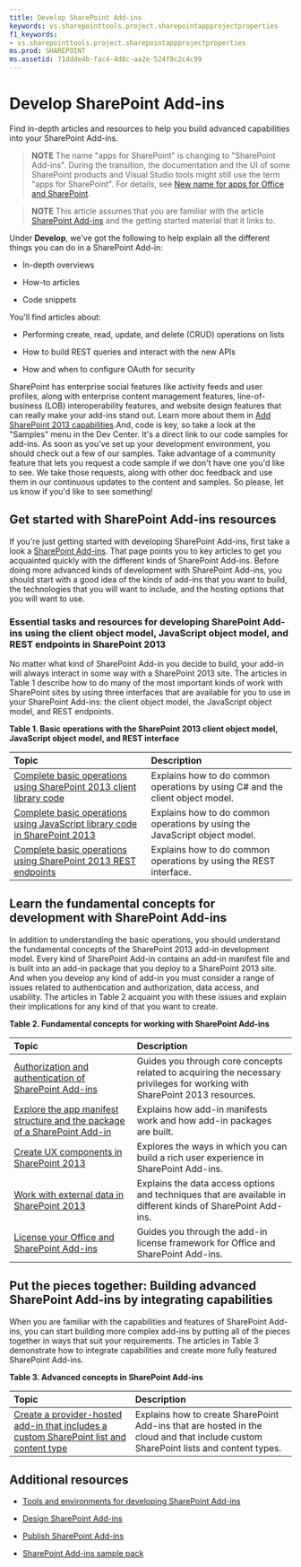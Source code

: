 ```yaml
---
title: Develop SharePoint Add-ins
keywords: vs.sharepointtools.project.sharepointappprojectproperties
f1_keywords:
- vs.sharepointtools.project.sharepointappprojectproperties
ms.prod: SHAREPOINT
ms.assetid: 71ddde4b-fac4-4d8c-aa2e-524f9c2c4c99
---
```



# Develop SharePoint Add-ins
Find in-depth articles and resources to help you build advanced capabilities into your SharePoint Add-ins.
> **NOTE**
> The name "apps for SharePoint" is changing to "SharePoint Add-ins". During the transition, the documentation and the UI of some SharePoint products and Visual Studio tools might still use the term "apps for SharePoint". For details, see  [New name for apps for Office and SharePoint](new-name-for-apps-for-sharepoint.md#bk_newname). 
  
    
    


> **NOTE**
> This article assumes that you are familiar with the article  [SharePoint Add-ins](sharepoint-add-ins.md) and the getting started material that it links to.
  
    
    


Under **Develop**, we've got the following to help explain all the different things you can do in a SharePoint Add-in:
  
    
    


- In-depth overviews
    
  
- How-to articles
    
  
- Code snippets
    
  
You'll find articles about: 
- Performing create, read, update, and delete (CRUD) operations on lists
    
  
- How to build REST queries and interact with the new APIs
    
  
- How and when to configure OAuth for security
    
  
SharePoint has enterprise social features like activity feeds and user profiles, along with enterprise content management features, line-of-business (LOB) interoperability features, and website design features that can really make your add-ins stand out. Learn more about them in  [Add SharePoint 2013 capabilities](http://msdn.microsoft.com/library/11ecb65e-6dc5-4cf1-80ca-3c16418697b6%28Office.15%29.aspx).And, code is key, so take a look at the "Samples" menu in the Dev Center. It's a direct link to our code samples for add-ins. As soon as you've set up your development environment, you should check out a few of our samples. Take advantage of a community feature that lets you request a code sample if we don't have one you'd like to see. We take those requests, along with other doc feedback and use them in our continuous updates to the content and samples. So please, let us know if you'd like to see something!
## Get started with SharePoint Add-ins resources
<a name="bk_gettingstarted"> </a>

If you're just getting started with developing SharePoint Add-ins, first take a look a  [SharePoint Add-ins](sharepoint-add-ins.md). That page points you to key articles to get you acquainted quickly with the different kinds of SharePoint Add-ins. Before doing more advanced kinds of development with SharePoint Add-ins, you should start with a good idea of the kinds of add-ins that you want to build, the technologies that you will want to include, and the hosting options that you will want to use.
  
    
    

### Essential tasks and resources for developing SharePoint Add-ins using the client object model, JavaScript object model, and REST endpoints in SharePoint 2013
<a name="bk_essentials"> </a>

No matter what kind of SharePoint Add-in you decide to build, your add-in will always interact in some way with a SharePoint 2013 site. The articles in Table 1 describe how to do many of the most important kinds of work with SharePoint sites by using three interfaces that are available for you to use in your SharePoint Add-ins: the client object model, the JavaScript object model, and REST endpoints.
  
    
    

**Table 1. Basic operations with the SharePoint 2013 client object model, JavaScript object model, and REST interface**


|**Topic**|**Description**|
|:-----|:-----|
| [Complete basic operations using SharePoint 2013 client library code](complete-basic-operations-using-sharepoint-2013-client-library-code.md) <br/> |Explains how to do common operations by using C# and the client object model.  <br/> |
| [Complete basic operations using JavaScript library code in SharePoint 2013](complete-basic-operations-using-javascript-library-code-in-sharepoint-2013.md) <br/> |Explains how to do common operations by using the JavaScript object model.  <br/> |
| [Complete basic operations using SharePoint 2013 REST endpoints](complete-basic-operations-using-sharepoint-2013-rest-endpoints.md) <br/> |Explains how to do common operations by using the REST interface.  <br/> |
   

## Learn the fundamental concepts for development with SharePoint Add-ins
<a name="bk_fundamentals"> </a>

In addition to understanding the basic operations, you should understand the fundamental concepts of the SharePoint 2013 add-in development model. Every kind of SharePoint Add-in contains an add-in manifest file and is built into an add-in package that you deploy to a SharePoint 2013 site. And when you develop any kind of add-in you must consider a range of issues related to authentication and authorization, data access, and usability. The articles in Table 2 acquaint you with these issues and explain their implications for any kind of that you want to create.
  
    
    

**Table 2. Fundamental concepts for working with SharePoint Add-ins**


|**Topic**|**Description**|
|:-----|:-----|
| [Authorization and authentication of SharePoint Add-ins](authorization-and-authentication-of-sharepoint-add-ins.md) <br/> |Guides you through core concepts related to acquiring the necessary privileges for working with SharePoint 2013 resources.  <br/> |
| [Explore the app manifest structure and the package of a SharePoint Add-in](explore-the-app-manifest-structure-and-the-package-of-a-sharepoint-add-in.md) <br/> |Explains how add-in manifests work and how add-in packages are built.  <br/> |
| [Create UX components in SharePoint 2013](create-ux-components-in-sharepoint-2013.md) <br/> |Explores the ways in which you can build a rich user experience in SharePoint Add-ins.  <br/> |
| [Work with external data in SharePoint 2013](work-with-external-data-in-sharepoint-2013.md) <br/> |Explains the data access options and techniques that are available in different kinds of SharePoint Add-ins.  <br/> |
| [License your Office and SharePoint Add-ins](http://msdn.microsoft.com/library/3e0e8ff6-66d6-44ff-b0c2-59108ebd9181%28Office.15%29.aspx) <br/> |Guides you through the add-in license framework for Office and SharePoint Add-ins.  <br/> |
   

## Put the pieces together: Building advanced SharePoint Add-ins by integrating capabilities
<a name="bk_integrate"> </a>

When you are familiar with the capabilities and features of SharePoint Add-ins, you can start building more complex add-ins by putting all of the pieces together in ways that suit your requirements. The articles in Table 3 demonstrate how to integrate capabilities and create more fully featured SharePoint Add-ins.
  
    
    

**Table 3. Advanced concepts in SharePoint Add-ins**


|**Topic**|**Description**|
|:-----|:-----|
| [Create a provider-hosted add-in that includes a custom SharePoint list and content type](create-a-provider-hosted-add-in-that-includes-a-custom-sharepoint-list-and-conte.md) <br/> |Explains how to create SharePoint Add-ins that are hosted in the cloud and that include custom SharePoint lists and content types.  <br/> |
   

## Additional resources
<a name="bk_addresources"> </a>


-  [Tools and environments for developing SharePoint Add-ins](tools-and-environments-for-developing-sharepoint-add-ins.md)
    
  
-  [Design SharePoint Add-ins](design-sharepoint-add-ins.md)
    
  
-  [Publish SharePoint Add-ins](publish-sharepoint-add-ins.md)
    
  
-  [SharePoint Add-ins sample pack](http://code.msdn.microsoft.com/office/Apps-for-SharePoint-sample-64c80184)
    
  

